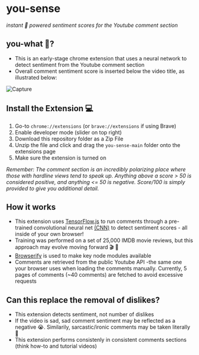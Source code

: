 # you-sense

_instant 🤖 powered sentiment scores for the Youtube comment section_

## you-what 🧐?
* This is an early-stage chrome extension that uses a neural network to detect sentiment from the Youtube comment section
* Overall comment sentiment score is inserted below the video title, as illustrated below:

![Capture](https://user-images.githubusercontent.com/60011793/145688404-e02d02a5-675b-48bf-b024-3b1937d8fbc2.PNG)

## Install the Extension 💻
1. Go-to `chrome://extensions` (or `brave://extensions` if using Brave)
2. Enable developer mode (slider on top right)
3. Download this repository folder as a Zip File
4. Unzip the file and click and drag the `you-sense-main` folder onto the extensions page
5. Make sure the extension is turned on

_Remember: The comment section is an incredibly polarizing place where those with hardline views tend to speak up. Anything above a score > 50 is considered positive, and anything <= 50 is negative. Score/100 is simply provided to give you additional detail._

## How it works 
* This extension uses [TensorFlow.js](https://github.com/tensorflow/tfjs-examples/tree/master/sentiment) to run comments through a pre-trained convolutional neural net [(CNN)](https://en.wikipedia.org/wiki/Convolutional_neural_network) to detect sentiment scores - all inside of your own browser!
* Training was performed on a set of 25,000 IMDB movie reviews, but this approach may evolve moving forward 🎬 🍿
* [Browserify](https://github.com/browserify/browserify) is used to make key node modules available
* Comments are retrieved from the public Youtube API -the same one your browser uses when loading the comments manually. Currently, 5 pages of comments (~40 comments) are fetched to avoid excessive requests

## Can this replace the removal of dislikes?
* This extension detects sentiment, not number of dislikes
* If the video is sad, sad comment sentiment may be reflected as a negative 😭. Similarily, sarcastic/ironic comments may be taken literally 😤
* This extension performs consistenly in consistent comments sections (think how-to and tutorial videos)
